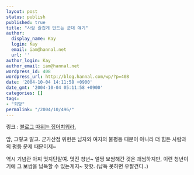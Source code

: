 ```yaml
---
layout: post
status: publish
published: true
title: "사람 즐겁게 만드는 군대 얘기"
author:
  display_name: Kay
  login: Kay
  email: iam@hannal.net
  url: ''
author_login: Kay
author_email: iam@hannal.net
wordpress_id: 408
wordpress_url: http://blog.hannal.com/wp/?p=408
date: '2004-10-04 14:11:58 +0900'
date_gmt: '2004-10-04 05:11:58 +0900'
categories: []
tags:
- "희망"
permalink: "/2004/10/496/"
---
```

<p>링크 : <a href="http://blog.naver.com/phoo94/20006241485" target="_blank">블로그 따위는 집어치워라.</a></p>
<p>암, 그렇고 말고. 군가산점 위헌은 남자와 여자의 불평등 때문이 아니라 더 힘든 사람과의 평등 문제 때문이제~</p>
<p>역시 기념관 아찌 멋지단말여. 멋진 청년~ 얼짱 보쌈해간 것은 괘씸하지만, 이런 청년이기에 그 보쌈을 납득할 수 있는게지~ 핫핫. (납득 못하면 우짤건디..)</p>
